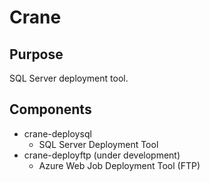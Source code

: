 # Crane

## Purpose
SQL Server deployment tool.

## Components
- crane-deploysql
    - SQL Server Deployment Tool
- crane-deployftp (under development)
    - Azure Web Job Deployment Tool (FTP)